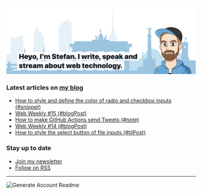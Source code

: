 <img alt="Heyo, I'm Stefan. I write and speak about web technology." src="https://raw.githubusercontent.com/stefanjudis/stefanjudis/main/screenshot.png">

### Latest articles on [my blog](https://www.stefanjudis.com)

<!-- BLOG-POST-LIST:START -->
- [How to style and define the color of radio and checkbox inputs (#snippet)](https://www.stefanjudis.com/snippets/how-to-style-and-define-the-color-of-radio-and-checkbox-inputs/)
- [Web Weekly #15 (#blogPost)](https://www.stefanjudis.com/blog/web-weekly-15/)
- [How to make GitHub Actions send Tweets (#note)](https://www.stefanjudis.com/notes/how-to-make-github-actions-send-tweets/)
- [Web Weekly #14 (#blogPost)](https://www.stefanjudis.com/blog/web-weekly-14/)
- [How to style the select button of file inputs (#tilPost)](https://www.stefanjudis.com/today-i-learned/how-to-style-the-select-button-of-file-inputs/)
<!-- BLOG-POST-LIST:END -->

### Stay up to date

- [Join my newsletter](https://www.stefanjudis.com/newsletter/)
- [Follow on RSS](https://www.stefanjudis.com/feeds/)

---

![Generate Account Readme](https://github.com/stefanjudis/stefanjudis/workflows/Generate%20Account%20Readme/badge.svg)
